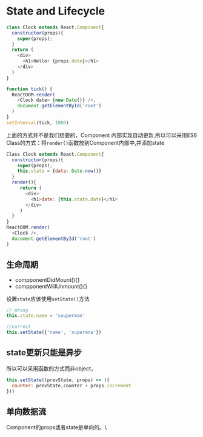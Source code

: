 # State and Lifecycle
```javascript
class Clock extends React.Component{
  constructor(props){
    super(props);
  }
  return (
    <div>
      <h1>Hello+ {props.date}</h1>
    </div>
  )
}

function tick() {
  ReactDOM.render(
    <Clock date= {new Date()} />,
    document.getElementById('root')
  )
}
setInterval(tick, 1000)
```
 上面的方式并不是我们想要的，Component 内部实现自动更新,所以可以采用ES6 Class的方式：将`render()`函数放到Component内部中,并添加state
 ```javascript
 Class Clock extends React.Component{
   constructor(props){
     super(props);
     this.state = {data: Date.now()}
   }
   render(){
      return (
        <div>
          <h1>date: {this.state.date}</h1>
        </div>
      )
   }
 }
 ReactDOM.render(
   <Clock />,
   document.getElementById('root')
 )
 ```

 ## 生命周期
 * compponentDidMount(){}
 * compponentWillUnmount(){}

设置`state`应该使用`setState()`方法
```javascript
// Wrong
this.state.name = 'suuperman'

//correct
this.setState({'name', 'supermna'})
```

## state更新只能是异步
所以可以采用函数的方式而非object，
```javascript
this.setState((prevState, props) => ({
  counter: prevState,counter + props.increment
}))
```
## 单向数据流
Component的props或者state是单向的。\
